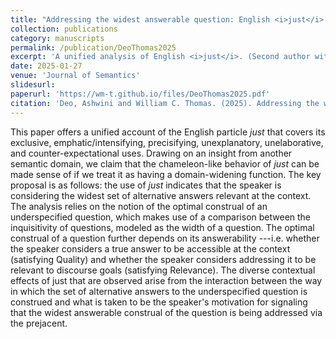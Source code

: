 ```yaml
---
title: "Addressing the widest answerable question: English <i>just</i> as a domain widening strategy"
collection: publications
category: manuscripts
permalink: /publication/DeoThomas2025
excerpt: 'A unified analysis of English <i>just</i>. (Second author with Ashwini Deo.)'
date: 2025-01-27
venue: 'Journal of Semantics'
slidesurl:
paperurl: 'https://wm-t.github.io/files/DeoThomas2025.pdf'
citation: 'Deo, Ashwini and William C. Thomas. (2025). Addressing the widest answerable question: English <i>just</i> as a domain-widening strategy. <i>Journal of Semantics</i> 42(1--2).'
---
```


This paper offers a unified account of the English particle <i>just</i> that covers its exclusive, emphatic/intensifying, precisifying, unexplanatory, unelaborative, and counter-expectational uses. Drawing on an insight from another semantic domain, we claim that the chameleon-like behavior of <i>just</i> can be made sense of if we treat it as having a domain-widening function. The key proposal is as follows: the use of <i>just</i> indicates that the speaker is considering the widest set of alternative answers relevant at the context. The analysis relies on the notion of the optimal construal of an underspecified question, which makes use of a comparison between the inquisitivity of questions, modeled as the width of a question. The optimal construal of a question further depends on its answerability ---i.e. whether the speaker considers a true answer to be accessible at the context (satisfying Quality) and whether the speaker considers addressing it to be relevant to discourse goals (satisfying Relevance). The diverse contextual effects of just that are observed arise from the interaction between the way in which the set of alternative answers to the underspecified question is construed and what is taken to be the speaker's motivation for signaling that the widest answerable construal of the question is being addressed via the prejacent.
